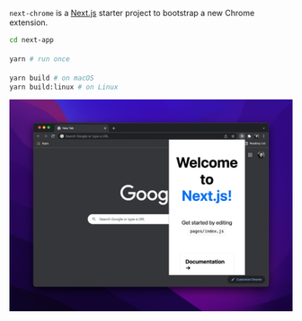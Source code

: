 `next-chrome` is a [Next.js](https://nextjs.org/) starter project to bootstrap a new Chrome extension.

```sh
cd next-app

yarn # run once

yarn build # on macOS
yarn build:linux # on Linux
```

![Screenshot](./screenshot.png)
